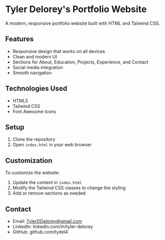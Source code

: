 # Tyler Delorey's Portfolio Website

A modern, responsive portfolio website built with HTML and Tailwind CSS.

## Features

- Responsive design that works on all devices
- Clean and modern UI
- Sections for About, Education, Projects, Experience, and Contact
- Social media integration
- Smooth navigation

## Technologies Used

- HTML5
- Tailwind CSS
- Font Awesome Icons

## Setup

1. Clone the repository
2. Open `index.html` in your web browser

## Customization

To customize the website:

1. Update the content in `index.html`
2. Modify the Tailwind CSS classes to change the styling
3. Add or remove sections as needed

## Contact

- Email: TylerDDelorey@gmail.com
- LinkedIn: linkedin.com/in/tyler-delorey
- GitHub: github.com/tydel4